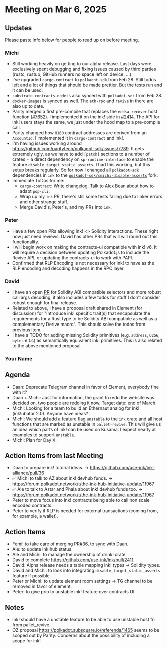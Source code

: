 # Meeting on Mar 6, 2025

## Updates

Please paste info below for people to read up on before meeting.

### Michi
- Still working heavily on getting to our alpha release. Last days were exclusively spent debugging and fixing issues caused by third parties (rustc, rustup, GitHub runners no space left on device, …).
- I've upgraded `cargo-contract` to `polkadot-sdk` from Feb 28. Still todos left and a lot of things that should be made prettier. But the tests run and it can be used.
- `substrate-contracts-node` is also synced with `polkadot-sdk` from Feb 28.
- `docker-images` is synced as well. The `eth-rpc` and `revive` in there are also up to date.
- Parity merged a first pre-compile that replaces the `ecdsa_recover` host function ([#7652](https://github.com/paritytech/polkadot-sdk/pull/7652)). I implemented it on the ink! side in [#2414](https://github.com/use-ink/ink/pull/2414). The API for ink! users stays the same, we just under the hood map to a pre-compile call.
- Parity changed how `H160` contract addresses are derived from an `AccountId`. I implemented it in `cargo-contract` and ink!.
- I'm having issues working around https://github.com/paritytech/polkadot-sdk/issues/7789. It gets extremely ugly, as we have to add `[patch]` sections to a number of crates + a direct dependency on `sp-runtime-interface` to enable the feature `disable_target_static_asserts`. I had this working, but this setup breaks regularly. So for now I changed all `polkadot-sdk` dependencies in `ink` to the [`polkadot-sdk/cmichi-disable-asserts`](https://github.com/use-ink/polkadot-sdk/tree/cmichi-disable-asserts) fork.
- Immediate ToDos for me:
  - `cargo-contract`: Write changelog. Talk to Alex Bean about how to adapt `pop-cli`.
  - Wrap up my `ink` PR, there's still some tests failing due to linker errors and other strange stuff.
  - Merge David's, Peter's, and my PRs into `ink`.

### Peter
- Have a few open PRs allowing ink! <> Solidity interactions. These right now just need reviews. David has other PRs that will will round out this functionality.
- I will begin work on making the contracts-ui compatible with ink! v6. It will require a decision between updating Polkadot.js to include the Revive API, or updating the contracts-ui to work with PAPI.
- Confirmed that RLP Encoding is not necessary for ink! to have as the RLP encoding and decoding happens in the RPC layer.

### David
- I have an open [PR](https://github.com/use-ink/ink/pull/2411) for Solidity ABI compatible selectors and more robust call args decoding, it also includes a few todos for stuff I don't consider robust enough for final release.
- Related to above, I have a proposal draft shared in Element (for discussion) for "Introduce ink! specific trait(s) that encapsulate the requirements for a Rust type to be Solidity ABI compatible as well as a complementary Derive macro". This should solve the todos from previous item.
- I have a TODO for adding missing Solidity primitives (e.g. `address`, `U256`, `bytes` e.t.c) as semantically equivalent ink! primitives. This is also related to the above mentioned proposal.

### Your Name

## Agenda
- Daan: Deprecate Telegram channel in favor of Element, everybody fine with it?
- Daan + Michi: Just for information, the grant to redo the website was decided on, two people are redoing it now. Target date: end of March.
- Michi: Looking for a team to build an Ethernaut analog for ink! (ink!ubator 2.0). Anyone have ideas?
- Michi: We should add a feature flag `unstable` to the `ink` crate and all host functions that are marked as unstable in `pallet-revive`. This will give us an idea which parts of ink! can be used on Kusama. I expect nearly all examples to support `unstable`.
- Michi: Plan for Day X.

## Action Items from last Meeting
- Daan to prepare ink! tutorial ideas. -> https://github.com/use-ink/ink-alliance/pull/36
- ✅ Michi to talk to AZ about ink! devhub funds. -> https://forum.polkadot.network/t/the-ink-hub-initiative-update/11967
- ✅ Ale to talk to Astar and Phala about ink! devhub funds too. -> https://forum.polkadot.network/t/the-ink-hub-initiative-update/11967
- Peter to move focus into ink! contracts being able to call non scale encoded contracts.
- Peter to verify if RLP is needed for external transactions (coming from, for example, a wallet).

## Action Items

- Femi: to take care of merging PR#36, to sync with Daan.
- Ale: to update ink!hub status.
- Ale and Michi: to manage the ownership of drink! crate.
- David to complete https://github.com/use-ink/ink/pull/2411.
- David: Alpha release needs a table mapping ink! types -> Solidity types.
- David and Michi: to look into integrating `disable_target_static_asserts` feature if possible.
- Peter or Michi: to update element room settings -> TG channel to be removed in favor of element.
- Peter: to give prio to unstable ink! feature over contracts UI.

## Notes
- ink! should have a unstable feature to be able to use unstable host fn from pallet_revive.
- OZ proposal https://polkadot.subsquare.io/referenda/1465 seems to be scoped out by Parity. Concerns about the possibility of including a scope for ink!
